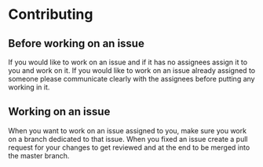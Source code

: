 # Contributing

## Before working on an issue
If you would like to work on an issue and if it has no assignees
assign it to you and work on it. If you would like to work on an issue
already assigned to someone please communicate clearly with the
assignees before putting any working in it.

## Working on an issue
When you want to work on an issue assigned to you, make sure you work
on a branch dedicated to that issue. When you fixed an issue create a
pull request for your changes to get reviewed and at the end to be
merged into the master branch.
